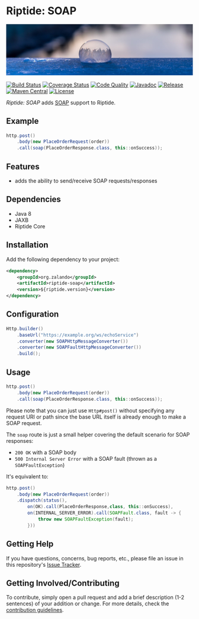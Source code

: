 # Riptide: SOAP

[![Pipes](../docs/soap.jpg)](https://pixabay.com/photos/soap-bubble-bubble-frozen-bubble-1975227/)

[![Build Status](https://img.shields.io/travis/zalando/riptide/master.svg)](https://travis-ci.org/zalando/riptide)
[![Coverage Status](https://img.shields.io/coveralls/zalando/riptide/master.svg)](https://coveralls.io/r/zalando/riptide)
[![Code Quality](https://img.shields.io/codacy/grade/1fbe3d16ca544c0c8589692632d114de/master.svg)](https://www.codacy.com/app/whiskeysierra/riptide)
[![Javadoc](https://www.javadoc.io/badge/org.zalando/riptide-soap.svg)](http://www.javadoc.io/doc/org.zalando/riptide-soap)
[![Release](https://img.shields.io/github/release/zalando/riptide.svg)](https://github.com/zalando/riptide/releases)
[![Maven Central](https://img.shields.io/maven-central/v/org.zalando/riptide-soap.svg)](https://maven-badges.herokuapp.com/maven-central/org.zalando/riptide-soap)
[![License](https://img.shields.io/badge/license-MIT-blue.svg)](https://raw.githubusercontent.com/zalando/riptide/master/LICENSE)

*Riptide: SOAP* adds [SOAP](https://en.wikipedia.org/wiki/SOAP) support to Riptide.

## Example

```java
http.post()
    .body(new PlaceOrderRequest(order))
    .call(soap(PlaceOrderResponse.class, this::onSuccess));
```

## Features

- adds the ability to send/receive SOAP requests/responses

## Dependencies

- Java 8
- JAXB
- Riptide Core

## Installation

Add the following dependency to your project:

```xml
<dependency>
    <groupId>org.zalando</groupId>
    <artifactId>riptide-soap</artifactId>
    <version>${riptide.version}</version>
</dependency>
```

## Configuration

```java
Http.builder()
    .baseUrl("https://example.org/ws/echoService")
    .converter(new SOAPHttpMessageConverter())
    .converter(new SOAPFaultHttpMessageConverter())
    .build();
```

## Usage

```java
http.post()
    .body(new PlaceOrderRequest(order))
    .call(soap(PlaceOrderResponse.class, this::onSuccess));
```

Please note that you can just use `Http#post()` without specifying any request URI or path since
the base URL itself is already enough to make a SOAP request.

The `soap` route is just a small helper covering the default scenario for SOAP responses:

- `200 OK` with a SOAP body
- `500 Internal Server Error` with a SOAP fault (thrown as a `SOAPFaultException`)

It's equivalent to:

```java
http.post()
    .body(new PlaceOrderRequest(order))
    .dispatch(status(),
        on(OK).call(PlaceOrderResponse,class, this::onSuccess),
        on(INTERNAL_SERVER_ERROR).call(SOAPFault.class, fault -> {
            throw new SOAPFaultException(fault);
        }))
```

## Getting Help

If you have questions, concerns, bug reports, etc., please file an issue in this repository's [Issue Tracker](../../../../issues).

## Getting Involved/Contributing

To contribute, simply open a pull request and add a brief description (1-2 sentences) of your addition or change. For
more details, check the [contribution guidelines](../.github/CONTRIBUTING.md).
